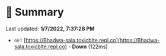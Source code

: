 # 📖 Summary
Last updated: **1/7/2022, 7:37:28 PM**

- `GET` [https://Bhadwa-sala.toxicblte.repl.co](https://Bhadwa-sala.toxicblte.repl.co) - **Down** (122ms)
